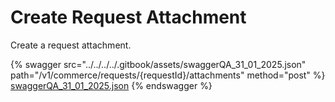 # Create Request Attachment

Create a request attachment.

{% swagger src="../../../../.gitbook/assets/swaggerQA_31_01_2025.json" path="/v1/commerce/requests/{requestId}/attachments" method="post" %}
[swaggerQA_31_01_2025.json](../../../../.gitbook/assets/swaggerQA_31_01_2025.json)
{% endswagger %}
